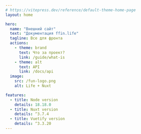 ```yaml
---
# https://vitepress.dev/reference/default-theme-home-page
layout: home

hero:
  name: "Внешний сайт"
  text: "Документация ffin.life"
  tagline: Все для фронта
  actions:
    - theme: brand
      text: Что за проект?
      link: /guide/what-is
    - theme: alt
      text: API
      link: /docs/api
  image:
    src: /fun-logo.png
    alt: Life + Nuxt

features:
  - title: Node version
    details: 18.18.0
  - title: Nuxt version
    details: ^3.7.4
  - title: Vuetify version
    details: ^3.3.20
---
```


<style>
  .image-src {
    border-radius: 50%;
    mask-image: linear-gradient(300deg, rgb(0 0 0 / 100%), transparent);
    -webkit-box-shadow: 0px 0px 50px 0px rgba(0,0,0,0.5);
    -moz-box-shadow: 0px 0px 50px 0px rgba(0,0,0,0.5);
    box-shadow: 0px 0px 50px 0px rgba(0,0,0,0.5);
  }
</style>